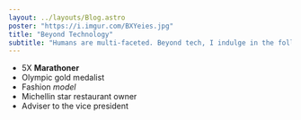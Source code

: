 ```yaml
---
layout: ../layouts/Blog.astro
poster: "https://i.imgur.com/BXYeies.jpg"
title: "Beyond Technology"
subtitle: "Humans are multi-faceted. Beyond tech, I indulge in the following:"
---
```


- 5X **Marathoner**
- Olympic gold medalist
- Fashion _model_
- Michellin star restaurant owner
- Adviser to the vice president
